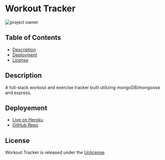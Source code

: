 # Workout Tracker

![project owner](https://img.shields.io/badge/owner-Connerjm-blueviolet)

## Table of Contents

- [Description](#description)
- [Deployment](#deployment)
- [License](#license)

## Description

A full-stack workout and exercise tracker built utilizing mongoDB/mongoose and express.

## Deployement

- [Live on Heroku](https://young-earth-30700.herokuapp.com/)
- [GitHub Repo](https://github.com/Connerjm/Workout-Tracker)

## License

Workout Tracker is released under the [Unlicense](https://www.opensource.org/licenses/unlicense).
